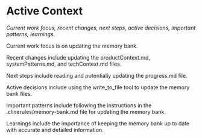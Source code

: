 # Active Context

_Current work focus, recent changes, next steps, active decisions, important
patterns, learnings._

Current work focus is on updating the memory bank.

Recent changes include updating the productContext.md, systemPatterns.md, and
techContext.md files.

Next steps include reading and potentially updating the progress.md file.

Active decisions include using the write_to_file tool to update the memory bank
files.

Important patterns include following the instructions in the
.clinerules/memory-bank.md file for updating the memory bank.

Learnings include the importance of keeping the memory bank up to date with
accurate and detailed information.

